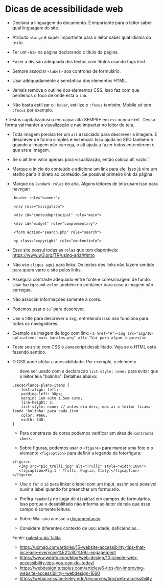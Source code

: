 # Dicas de acessibilidade web

* Declarar a linguagem do documento. É importante para o leitor saber qual linguagem do site.

* Atributo ```<lang>``` é super importante para o leitor saber qual idioma do texto.

* Ter um `<h1>` na página declarando o título da página.

* Fazer a divisão adequada dos textos com títulos usando tags `html`.

* Sempre associar `<label>` aos controles de formulário.

* Usar adequadamente a semântica dos elementos HTML.

* Jamais remova o outline dos elementos CSS. Isso faz com que perdemos o foco de onde está o `tab`.

* Não basta estilizar o `:hover`, estilize o `:focus` também. Mobile só tem `:focus` por exemplo.

*Testos capitalizadosou em caixa-alta SEMPRE em `css` nunca `html`. Dessa forma vai manter a visualização
e nao impactar no leitor de tela.

* Toda imagem precisa ter um `alt` associado para descrever a imagem. E descrever de forma simples e essencial. 
Isso ajuda no SEO também e quando a imagem não carrega, o alt ajuda a fazer todos entenderem o que era a imagem.

* Se o alt tem valor apenas para visualização, então coloca alt vazio.``

* Marque o ínicio do conteúdo e adicione um link para ele. Isso já vira um atalho par`a ir direto ao conteúdo. Se possível primeiro link da página.

* Marque os ``landark roles`` do aria. Alguns leitores de tela usam isso para navegar:

``` 
    header role="banner">
    
    <nav role="navigation">
    
    <div id="conteudoprincipal" role="main">
    
    <div id="widget" role="complementary">
    
    <form action="search.php" role="search">
    
    <p class="copyright" role="contentinfo">
```

* Esse site possui todas as `rolas` que tem disponiveis: https://www.w3.org/TR/using-aria/#intro

* Não use ``clique aqui`` para links. Os textos dos links não fazem sentido para quem varre o site pelos links.

* Assegura contraste adequado entre fonte e cores/imagem de fundo. Usar ``background-color`` também no container para caso a imagem não carregue.

* Não associar informações somente a cores.

* Podemos usar o <desc>` ou `<longdesc>` para descrever.

* Use o title para descrever o svg, entretando isso nao funciona para todos os navegadores.

* Exemplo de imagem de logo com link: 
```<a href="#"><img src="img/10-aplicativos-mais baratos.png" alt= "Vai para algum lugar></a>```

* Teste seu site com CSS e Javascript desabilitado. Veja se o HTML está fazendo sentido.

* O CSS pode afetar a acessibilidade. Por exemplo, o elemento <ul> deve ser usado com a declaração
`list-style: none;` para evitar que o leitor leia "bolinha". Detalhes abaixo:

```
.secaoPlanos-plano-itens {
    text-align: left;
    padding-left: 30px;
    margin: 1em auto 1.5em auto;
    line-height: 2;
    list-style: none; // antes era desc, mas ai o leitor ficava lendo "bolinha" para cada item
    color: #666;
    width: 240:
}
```

* Para constraste de cores podemos verificar em sites de ```contraste check```.

* Sobre figuras, podemos usar o ``<figure>`` para marcar uma foto e o elemento `<figcaption>` 
para definir a legenda da foto/figura:
```
<figure>
   <img src="pic_trulli.jpg" alt="Trulli" style="width:100%">
   <figcaption>Fig.1 - Trulli, Puglia, Italy.</figcaption>
</figure>
```
* Use o ``for`` e `id` para linkar o label com um input, assim será possível ouvir a label
 quando for preencher um formulario.
 
* Prefira ``readonly`` no lugar de `disabled` em campos de formularios. Isso porque o desabilitado
não informa ao leitor de tela que esse campo é somente leitura.

* Sobre Wai-aria acesse a [documentação](https://developer.mozilla.org/en-US/docs/Learn/Accessibility/WAI-ARIA_basics#What_is_WAI-ARIA)

* Considere diferentes contexto de uso: idade, deficiencias...

Fonte: [palestra da Talita](https://www.youtube.com/watch?v=4URTZHk6tz0)
* https://uxmag.com/articles/15-website-accessibility-tips-that-increase-everyone%E2%80%99s-engagement
* https://www.webfx.com/blog/web-design/10-simple-web-accessibility-tips-you-can-do-today/
* https://webdesign.tutsplus.com/articles/6-tips-for-improving-website-accessibility--webdesign-1660
* https://webaccess.berkeley.edu/resources/tips/web-accessibility